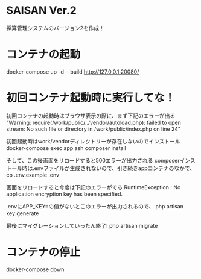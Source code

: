 # SAISAN Ver.2
採算管理システムのバージョン2を作成！

# コンテナの起動
docker-compose up -d --build
http://127.0.0.1:20080/

# 初回コンテナ起動時に実行してな！
初回コンテナの起動時はブラウザ表示の際に、まず下記のエラーが出る
"Warning: require(/work/public/../vendor/autoload.php): failed to open stream: No such file or directory in /work/public/index.php on line 24"

初回起動時はwork/vendorディレクトリーが存在しないのでインストール
docker-compose exec app ash
composer install

そして、この後画面をリロードすると500エラーが出力される
composerインストール時は.envファイルが生成されないので、引き続きappコンテナのなかで、
cp .env.example .env

画面をリロードすると今度は下記のエラーがでる
RuntimeException : No application encryption key has been specified.

.envにAPP_KEY=の値がないとこのエラーが出力されるので、
php artisan key:generate

最後にマイグレーションしていったん終了!
php artisan migrate

# コンテナの停止
docker-compose down
